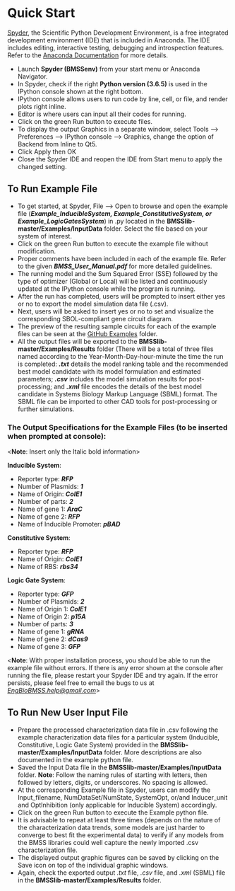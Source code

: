 # Quick Start 
[Spyder], the Scientific Python Development Environment, is a free integrated development environment (IDE) that is included in Anaconda. The IDE includes editing, interactive testing, debugging and introspection features. Refer to the [Anaconda Documentation] for more details. 

- Launch __Spyder (BMSSenv)__ from your start menu or Anaconda Navigator. 
- In Spyder, check if the right __Python version (3.6.5)__ is used in the IPython console shown at the right bottom.  
- IPython console allows users to run code by line, cell, or file, and render plots right inline.
- Editor is where users can input all their codes for running. 
- Click on the green Run button to execute files. 
- To display the output Graphics in a separate window, select Tools --> Preferences --> IPython console --> Graphics, change the option of Backend from Inline to Qt5. 
-	Click Apply then OK
- Close the Spyder IDE and reopen the IDE from Start menu to apply the changed setting.

## To Run Example File
- To get started, at Spyder, File --> Open to browse and open the example file (__*Example_InducibleSystem, Example_ConstitutiveSystem, or Example_LogicGatesSystem*__) in .py located in the __BMSSlib-master/Examples/InputData__ folder. Select the file based on your system of interest. 
- Click on the green Run button to execute the example file without modification.  
- Proper comments have been included in each of the example file. Refer to the given __*BMSS_User_Manual.pdf*__ for more detailed guidelines.
- The running model and the Sum Squared Error (SSE) followed by the type of optimizer (Global or Local) will be listed and continuously updated at the IPython console while the program is running. 
- After the run has completed, users will be prompted to insert either yes or no to export the model simulation data file (.csv).  
- Next, users will be asked to insert yes or no to set and visualize the corresponding SBOL-compliant gene circuit diagram. 
- The preview of the resulting sample circuits for each of the example files can be seen at the [GitHub Examples] folder.  
- All the output files will be exported to the __BMSSlib-master/Examples/Results__ folder (There will be a total of three files named according to the Year-Month-Day-hour-minute the time the run is completed: __*.txt*__ details the model ranking table and the recommended best model candidate with its model formulation and estimated parameters; __*.csv*__ includes the model simulation results for post-processing; and __*.xml*__ file encodes the details of the best model candidate in Systems Biology Markup Language (SBML) format. The SBML file can be imported to other CAD tools for post-processing or further simulations.   

### The Output Specifications for the Example Files (to be inserted when prompted at console):

<__Note__: Insert only the Italic bold information>

__Inducible System__: 
- Reporter type: __*RFP*__
- Number of Plasmids: __*1*__
- Name of Origin: __*CoIE1*__
- Number of parts: __*2*__
- Name of gene 1: __*AraC*__
- Name of gene 2: __*RFP*__
- Name of Inducible Promoter: __*pBAD*__ 

__Constitutive System__: 
- Reporter type: __*RFP*__
- Name of Origin: __*CoIE1*__
- Name of RBS: __*rbs34*__

__Logic Gate System__:
- Reporter type: __*GFP*__
- Number of Plasmids: __*2*__
- Name of Origin 1: __*CoIE1*__
- Name of Origin 2: __*p15A*__
- Number of parts: __*3*__
- Name of gene 1: __*gRNA*__
- Name of gene 2: __*dCas9*__
- Name of gene 3: __*GFP*__

<__Note__: With proper installation process, you should be able to run the example file without errors. If there is any error shown at the console after running the file, please restart your Spyder IDE and try again. If the error persists, please feel free to email the bugs to us at *EngBioBMSS.help@gmail.com*>

## To Run New User Input File 
- Prepare the processed characterization data file in .csv following the example characterization data files for a particular system (Inducible, Constitutive, Logic Gate System) provided in the __BMSSlib-master/Examples/InputData__ folder. More descriptions are also documented in the example python file. 
- Saved the Input Data file in the __BMSSlib-master/Examples/InputData__ folder. __Note__: Follow the naming rules of starting with letters, then followed by letters, digits, or underscores. No spacing is allowed.   
- At the corresponding Example file in Spyder, users can modify the Input_filename, NumDataSet/NumState, SystemOpt, or/and Inducer_unit and OptInhibition (only applicable for Inducible System) accordingly. 
- Click on the green Run button to execute the Example python file. 
- It is advisable to repeat at least three times (depends on the nature of the characterization data trends, some models are just harder to converge to best fit the experimental data) to verify if any models from the BMSS libraries could well capture the newly imported .csv characterization file. 
- The displayed output graphic figures can be saved by clicking on the Save icon on top of the individual graphic windows.
- Again, check the exported output *.txt* file, *.csv* file, and *.xml* (SBML) file in the __BMSSlib-master/Examples/Results__ folder.  

[Spyder]: <https://docs.spyder-ide.org/overview.html>
[Anaconda Documentation]: <https://docs.anaconda.com/anaconda/user-guide/getting-started/>
[GitHub Examples]: <https://github.com/EngBioNUS/BMSSlib/tree/master/Examples>
